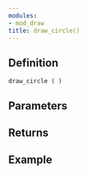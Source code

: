 ```yaml
---
modules:
- mod_draw
title: draw_circle()
---
```


## Definition

    draw_circle ( )

## Parameters

## Returns

## Example

```
```

